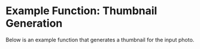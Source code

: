 # Example Function: Thumbnail Generation
Below is an example function that generates a thumbnail for the input photo.

